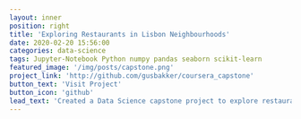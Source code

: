```yaml
---
layout: inner
position: right
title: 'Exploring Restaurants in Lisbon Neighbourhoods'
date: 2020-02-20 15:56:00
categories: data-science
tags: Jupyter-Notebook Python numpy pandas seaborn scikit-learn
featured_image: '/img/posts/capstone.png'
project_link: 'http://github.com/gusbakker/coursera_capstone'
button_text: 'Visit Project'
button_icon: 'github'
lead_text: 'Created a Data Science capstone project to explore restaurants in the neighbourhoods of Lisbon, Portugal.'
---
```

